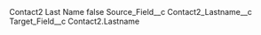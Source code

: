 <?xml version="1.0" encoding="UTF-8"?>
<CustomMetadata xmlns="http://soap.sforce.com/2006/04/metadata" xmlns:xsi="http://www.w3.org/2001/XMLSchema-instance" xmlns:xsd="http://www.w3.org/2001/XMLSchema">
    <label>Contact2 Last Name</label>
    <protected>false</protected>
    <values>
        <field>Source_Field__c</field>
        <value xsi:type="xsd:string">Contact2_Lastname__c</value>
    </values>
    <values>
        <field>Target_Field__c</field>
        <value xsi:type="xsd:string">Contact2.Lastname</value>
    </values>
</CustomMetadata>
